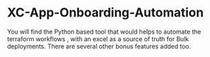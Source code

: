 # XC-App-Onboarding-Automation
You will find the Python based tool that would helps to automate the terraform workflows , with an excel as a source of truth for Bulk deployments. There are several other bonus features added too.
